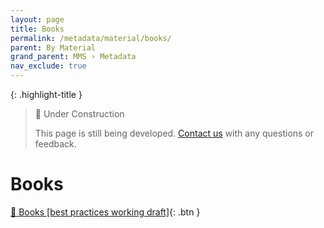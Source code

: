 ```yaml
---
layout: page
title: Books
permalink: /metadata/material/books/
parent: By Material
grand_parent: MMS › Metadata
nav_exclude: true
---
```


{: .highlight-title }
> 🚧 Under Construction
>
> This page is still being developed. [Contact us](/metadata-documentation/contact/) with any questions or feedback.

# Books

[📄 Books [best practices working draft]](https://docs.google.com/document/d/1TfPSvTb1-UGKMW8bYwHNWk5TA9e2DwCAVlHY0_v-hVU/edit){: .btn }